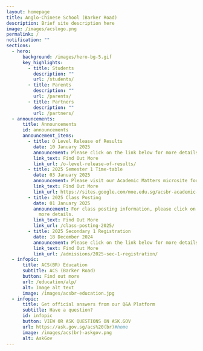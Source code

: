 ```yaml
---
layout: homepage
title: Anglo-Chinese School (Barker Road)
description: Brief site description here
image: /images/acslogo.png
permalink: /
notification: ""
sections:
  - hero:
      background: /images/hero-bg-5.gif
      key_highlights:
        - title: Students
          description: ""
          url: /students/
        - title: Parents
          description: ""
          url: /parents/
        - title: Partners
          description: ""
          url: /partners/
  - announcements:
      title: Announcements
      id: announcements
      announcement_items:
        - title: O Level Release of Results
          date: 10 January 2025
          announcement: Please click on the link below for more details.
          link_text: Find Out More
          link_url: /o-level-release-of-results/
        - title: 2025 Semester 1 Time-table
          date: 03 January 2025
          announcement: Please visit our Academic Matters microsite for more information.
          link_text: Find Out More
          link_url: https://sites.google.com/moe.edu.sg/acsbr-academic-matters
        - title: 2025 Class Posting
          date: 01 January 2025
          announcement: For class posting information, please click on the link below for
            more details.
          link_text: Find Out More
          link_url: /class-posting-2025/
        - title: 2025 Secondary 1 Registration
          date: 18 December 2024
          announcement: Please click on the link below for more details.
          link_text: Find Out More
          link_url: /admissions/2025-sec-1-registration/
  - infopic:
      title: ACS(BR) Education
      subtitle: ACS (Barker Road)
      button: Find out more
      url: /education/alp/
      alt: Image alt text
      image: /images/acsbr-education.jpg
  - infopic:
      title: Get official answers from our Q&A Platform
      subtitle: Have a question?
      id: infopic
      button: VIEW OR ASK QUESTIONS ON ASK.GOV
      url: https://ask.gov.sg/acs%20(br)#home
      image: /images/acs(br)-askgov.png
      alt: AskGov
---
```

